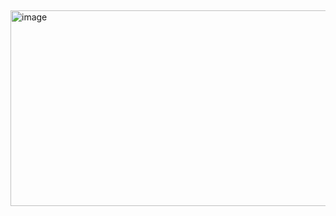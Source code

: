 ## 
<img width="1280" height="313" alt="image" src="https://github.com/user-attachments/assets/a108155e-b04f-4d98-9833-1dca8e512827" />

<!--
**dima853/dima853** is a ✨ _special_ ✨ repository because its `README.md` (this file) appears on your GitHub profile.

Here are some ideas to get you started:

- 🔭 I’m currently working on ...
- 🌱 I’m currently learning ...
- 👯 I’m looking to collaborate on ...
- 🤔 I’m looking for help with ...
- 💬 Ask me about ...
- 📫 How to reach me: ...
- 😄 Pronouns: ...
- ⚡ Fun fact: ...
-->
